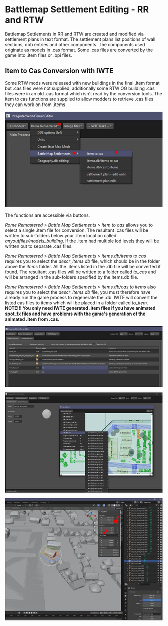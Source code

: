 # Battlemap Settlement Editing - RR and RTW

Battlemap Settlements in RR and RTW are created and modified via settlement plans in text format.  The settlement plans list positions of wall sections, dbb entries and other components.  The components used originate as models in .cas format. Some .cas files are converted by the game into .item files or .bpi files.

## Item to Cas Conversion with IWTE

Some RTW mods were released with new buildings in the final .item format but .cas files were not supplied, additionally some RTW OG building .cas files were in an old .cas format which isn't read by the conversion tools.  The item to cas functions are supplied to allow modders to retrieve .cas files they can work on from .items

![image](../IWTEgithub_images/item-to-cas.jpg)

The functions are accessible via buttons.

*Rome Remastered > Battle Map Settlements > item to cas* allows you to select a single .item file for conversion.  The resultant .cas files will be written to sub-folders below your .item location called *anyoutfiles/models_building*. If the .item had multiple lod levels they will be written out to separate .cas files.

*Rome Remastered > Battle Map Settlements > items.db/items to cas* requires you to select the *descr_items.db* file, which should be in the folder above the *items* folder.  All the .items listed in the .db file will be converted if found. The resultant .cas files will be written to a folder called *to_cas* and will be arranged in the sub-folders specified by the items.db file.

*Rome Remastered > Battle Map Settlements > items.db/cas to items* also requires you to select the *descr_items.db* file, you must therefore have already run the game process to regenerate the .db.  IWTE will convert the listed cas files to items which will be placed in a folder called *to_item*.   **NOTE!!!  You only need IWTE generated .item files if you have animated spot_fx files and have problems with the game's generation of the animated .item from .cas.**

![image](../IWTEgithub_images/settlement-plan-edit.jpg)

![image](../IWTEgithub_images/settlement-plan-edit-2d.jpg)

![image](../IWTEgithub_images/settlement-plan-edit-3d.jpg)


